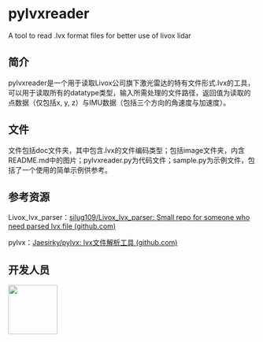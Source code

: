 # pylvxreader
A tool to read .lvx format files for better use of livox lidar

## 简介

pylvxreader是一个用于读取Livox公司旗下激光雷达的特有文件形式.lvx的工具，可以用于读取所有的datatype类型，输入所需处理的文件路径，返回值为读取的点数据（仅包括x, y, z）与IMU数据（包括三个方向的角速度与加速度）。

## 文件

文件包括doc文件夹，其中包含.lvx的文件编码类型；包括image文件夹，内含README.md中的图片；pylvxreader.py为代码文件；sample.py为示例文件，包括了一个使用的简单示例供参考。

## 参考资源

Livox_lvx_parser：[silug109/Livox_lvx_parser: Small repo for someone who need parsed lvx file (github.com)](https://github.com/silug109/Livox_lvx_parser)

pylvx：[Jaesirky/pylvx: lvx文件解析工具 (github.com)](https://github.com/Jaesirky/pylvx)

## 开发人员
[<img src="https://avatars.githubusercontent.com/u/62091780?s=400&u=f754d6233a76cfa8e9d07e3b6f4a495abaf15fd6&v=4" width=100px align="center">](https://github.com/Tomseyang666) 